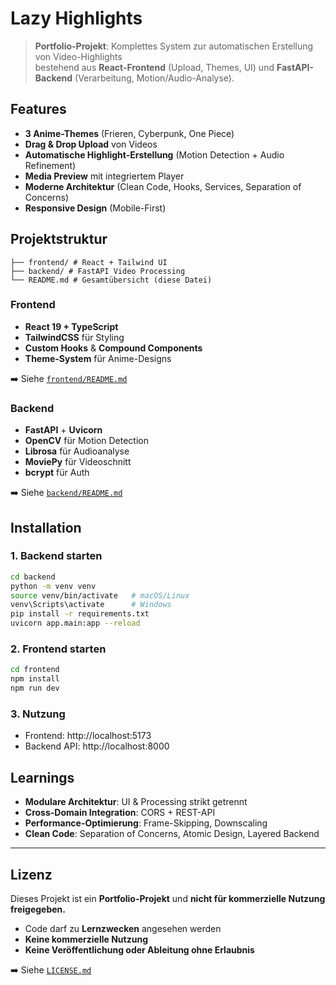 # Lazy Highlights

> **Portfolio-Projekt**: Komplettes System zur automatischen Erstellung von Video-Highlights  
> bestehend aus **React-Frontend** (Upload, Themes, UI) und **FastAPI-Backend** (Verarbeitung, Motion/Audio-Analyse).

## Features

- **3 Anime-Themes** (Frieren, Cyberpunk, One Piece)  
- **Drag & Drop Upload** von Videos  
- **Automatische Highlight-Erstellung** (Motion Detection + Audio Refinement)  
- **Media Preview** mit integriertem Player  
- **Moderne Architektur** (Clean Code, Hooks, Services, Separation of Concerns)  
- **Responsive Design** (Mobile-First)

## Projektstruktur
```
├── frontend/ # React + Tailwind UI
├── backend/ # FastAPI Video Processing
└── README.md # Gesamtübersicht (diese Datei)
```

### Frontend
- **React 19 + TypeScript**  
- **TailwindCSS** für Styling  
- **Custom Hooks** & **Compound Components**  
- **Theme-System** für Anime-Designs

➡️ Siehe [`frontend/README.md`](frontend/README.md)

### Backend
- **FastAPI** + **Uvicorn**  
- **OpenCV** für Motion Detection  
- **Librosa** für Audioanalyse  
- **MoviePy** für Videoschnitt  
- **bcrypt** für Auth  

➡️ Siehe [`backend/README.md`](backend/README.md)

## Installation

### 1. Backend starten
```bash
cd backend
python -m venv venv
source venv/bin/activate   # macOS/Linux
venv\Scripts\activate      # Windows
pip install -r requirements.txt
uvicorn app.main:app --reload
```

### 2. Frontend starten
```bash
cd frontend
npm install
npm run dev
```

### 3. Nutzung
- Frontend: http://localhost:5173
- Backend API: http://localhost:8000

## Learnings
- **Modulare Architektur**: UI & Processing strikt getrennt
- **Cross-Domain Integration**: CORS + REST-API
- **Performance-Optimierung**: Frame-Skipping, Downscaling
- **Clean Code**: Separation of Concerns, Atomic Design, Layered Backend

---

## Lizenz
Dieses Projekt ist ein **Portfolio-Projekt** und **nicht für kommerzielle Nutzung freigegeben.**
- Code darf zu **Lernzwecken** angesehen werden
- **Keine kommerzielle Nutzung**
- **Keine Veröffentlichung oder Ableitung ohne Erlaubnis**

➡️ Siehe [`LICENSE.md`](LICENSE.md)


